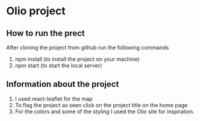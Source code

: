 # Olio project

## How to run the prect
After cloning the project from github run the following commands
1. npm install (to install the project on your machine)
2. npm start (to start the local server)

## Information about the project
1. I used react-leaflet for the map
2. To flag the project as seen click on the project title on the home page
3. For the colors and some of the styling I used the Olio site for inspiration.
